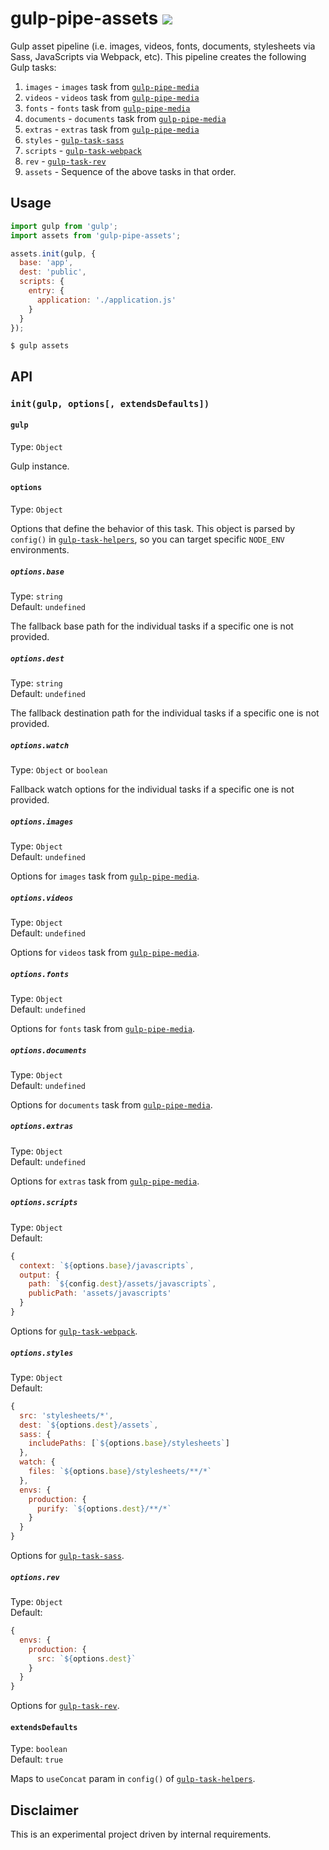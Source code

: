 # gulp-pipe-assets ![](https://img.shields.io/maintenance/no/2016)

Gulp asset pipeline (i.e. images, videos, fonts, documents, stylesheets via Sass, JavaScripts via Webpack, etc). This pipeline creates the following Gulp tasks:

1. `images` - `images` task from [`gulp-pipe-media`](https://www.npmjs.com/package/gulp-pipe-media)
2. `videos` - `videos` task from [`gulp-pipe-media`](https://www.npmjs.com/package/gulp-pipe-media)
3. `fonts` - `fonts` task from [`gulp-pipe-media`](https://www.npmjs.com/package/gulp-pipe-media)
4. `documents` - `documents` task from [`gulp-pipe-media`](https://www.npmjs.com/package/gulp-pipe-media)
5. `extras` - `extras` task from [`gulp-pipe-media`](https://www.npmjs.com/package/gulp-pipe-media)
6. `styles` - [`gulp-task-sass`](https://www.npmjs.com/package/gulp-task-sass)
7. `scripts` - [`gulp-task-webpack`](https://www.npmjs.com/package/gulp-task-webpack)
8. `rev` - [`gulp-task-rev`](https://www.npmjs.com/package/gulp-task-rev)
9. `assets` - Sequence of the above tasks in that order.

## Usage

```js
import gulp from 'gulp';
import assets from 'gulp-pipe-assets';

assets.init(gulp, {
  base: 'app',
  dest: 'public',
  scripts: {
    entry: {
      application: './application.js' 
    }
  }
});
```

```
$ gulp assets
```

## API

### `init(gulp, options[, extendsDefaults])`

#### `gulp`

Type: `Object`

Gulp instance.

#### `options`

Type: `Object`

Options that define the behavior of this task. This object is parsed by `config()` in [`gulp-task-helpers`](https://www.npmjs.com/package/gulp-task-helpers), so you can target specific `NODE_ENV` environments.

##### `options.base`

Type: `string`<br>
Default: `undefined`

The fallback base path for the individual tasks if a specific one is not provided.

##### `options.dest`

Type: `string`<br>
Default: `undefined`

The fallback destination path for the individual tasks if a specific one is not provided.

##### `options.watch`

Type: `Object` or `boolean`

Fallback watch options for the individual tasks if a specific one is not provided.

##### `options.images`

Type: `Object`<br>
Default: `undefined`

Options for `images` task from [`gulp-pipe-media`](https://www.npmjs.com/package/gulp-pipe-media).

##### `options.videos`

Type: `Object`<br>
Default: `undefined`

Options for `videos` task from [`gulp-pipe-media`](https://www.npmjs.com/package/gulp-pipe-media).

##### `options.fonts`

Type: `Object`<br>
Default: `undefined`

Options for `fonts` task from [`gulp-pipe-media`](https://www.npmjs.com/package/gulp-pipe-media).

##### `options.documents`

Type: `Object`<br>
Default: `undefined`

Options for `documents` task from [`gulp-pipe-media`](https://www.npmjs.com/package/gulp-pipe-media).

##### `options.extras`

Type: `Object`<br>
Default: `undefined`

Options for `extras` task from [`gulp-pipe-media`](https://www.npmjs.com/package/gulp-pipe-media).

##### `options.scripts`

Type: `Object`<br>
Default:
```js
{
  context: `${options.base}/javascripts`,
  output: {
    path: `${config.dest}/assets/javascripts`,
    publicPath: 'assets/javascripts'
  }
}
```

Options for [`gulp-task-webpack`](https://www.npmjs.com/package/gulp-task-webpack).

##### `options.styles`

Type: `Object`<br>
Default:
```js
{
  src: 'stylesheets/*',
  dest: `${options.dest}/assets`,
  sass: {
    includePaths: [`${options.base}/stylesheets`]
  },
  watch: {
    files: `${options.base}/stylesheets/**/*`
  },
  envs: {
    production: {
      purify: `${options.dest}/**/*`
    }
  }
}
```

Options for [`gulp-task-sass`](https://www.npmjs.com/package/gulp-task-sass).

##### `options.rev`

Type: `Object`<br>
Default:
```js
{
  envs: {
    production: {
      src: `${options.dest}`
    }
  }
}
```

Options for [`gulp-task-rev`](https://www.npmjs.com/package/gulp-task-rev).

#### `extendsDefaults`

Type: `boolean`<br>
Default: `true`

Maps to `useConcat` param in `config()` of [`gulp-task-helpers`](https://www.npmjs.com/package/gulp-task-helpers).

## Disclaimer

This is an experimental project driven by internal requirements.
